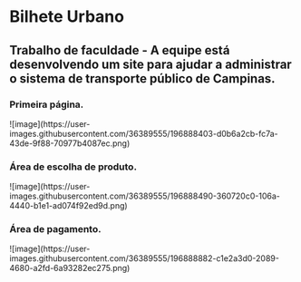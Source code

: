 <h1>Bilhete Urbano</h1>
<h2>Trabalho de faculdade - A equipe está desenvolvendo um site para ajudar a administrar o sistema de transporte público de Campinas.</h2>

<h3>Primeira página.</h3>
![image](https://user-images.githubusercontent.com/36389555/196888403-d0b6a2cb-fc7a-43de-9f88-70977b4087ec.png)
<h3>Área de escolha de produto.</h3>
![image](https://user-images.githubusercontent.com/36389555/196888490-360720c0-106a-4440-b1e1-ad074f92ed9d.png)
<h3>Área de pagamento.</h3>
![image](https://user-images.githubusercontent.com/36389555/196888882-c1e2a3d0-2089-4680-a2fd-6a93282ec275.png)
